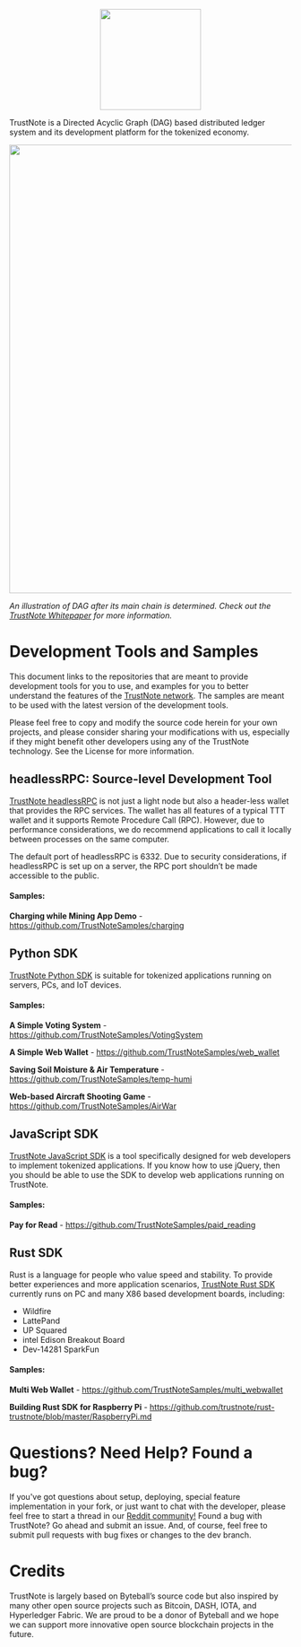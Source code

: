 <p align="center">
  <img src="../../../images/blob/master/TrustNote-Logo-Blue.png" width ="180">
</p>

TrustNote is a Directed Acyclic Graph (DAG) based distributed ledger system and its development platform for the tokenized economy.

<p align="center">
  <img src="../../../images/blob/master/DAG.PNG" width = "800">
</p>

*An illustration of DAG after its main chain is determined. Check out the [TrustNote Whitepaper](https://github.com/trustnote/document) for more information.*

# Development Tools and Samples

This document links to the repositories that are meant to provide development tools for you to use, and examples for you to better understand the features of the [TrustNote network](https://trustnote.org/). The samples are meant to be used with the latest version of the development tools. 

Please feel free to copy and modify the source code herein for your own projects, and please consider sharing your modifications with us, especially if they might benefit other developers using any of the TrustNote technology. See the License for more information.

## headlessRPC: Source-level Development Tool

[TrustNote headlessRPC](https://github.com/trustnotedevelopers/rpc) is not just a light node but also a header-less wallet that provides the RPC services. The wallet has all features of a typical TTT wallet and it supports Remote Procedure Call (RPC). However, due to performance considerations, we do recommend applications to call it locally between processes on the same computer. 

The default port of headlessRPC is 6332. Due to security considerations, if headlessRPC is set up on a server, the RPC port shouldn’t be made accessible to the public.

#### Samples:

**Charging while Mining App Demo** - https://github.com/TrustNoteSamples/charging

## Python SDK

[TrustNote Python SDK](https://github.com/TrustNoteDevelopers/sdk_python) is suitable for tokenized applications running on servers, PCs, and IoT devices.

#### Samples:

**A Simple Voting System** - https://github.com/TrustNoteSamples/VotingSystem

**A Simple Web Wallet** - https://github.com/TrustNoteSamples/web_wallet

**Saving Soil Moisture & Air Temperature** - https://github.com/TrustNoteSamples/temp-humi

**Web-based Aircraft Shooting Game** - https://github.com/TrustNoteSamples/AirWar
  
## JavaScript SDK

[TrustNote JavaScript SDK](https://github.com/TrustNoteDeveloper/jssdk) is a tool specifically designed for web developers to implement tokenized applications. If you know how to use jQuery, then you should be able to use the SDK to develop web applications running on TrustNote. 

#### Samples:

**Pay for Read** - https://github.com/TrustNoteSamples/paid_reading

## Rust SDK

Rust is a language for people who value speed and stability. To provide better experiences and more application scenarios, [TrustNote Rust SDK](https://github.com/trustnote/rust-trustnote) currently runs on PC and many X86 based development boards, including:

- Wildfire
- LattePand
- UP Squared
- intel Edison Breakout Board
- Dev-14281 SparkFun

#### Samples:

**Multi Web Wallet** - https://github.com/TrustNoteSamples/multi_webwallet

**Building Rust SDK for Raspberry Pi** - https://github.com/trustnote/rust-trustnote/blob/master/RaspberryPi.md

# Questions? Need Help? Found a bug?

If you've got questions about setup, deploying, special feature implementation in your fork, or just want to chat with the developer, please feel free to start a thread in our [Reddit community!](https://www.reddit.com/r/trustnotedev/)
Found a bug with TrustNote? Go ahead and submit an issue. And, of course, feel free to submit pull requests with bug fixes or changes to the dev branch.

# Credits

TrustNote is largely based on Byteball’s source code but also inspired by many other open source projects such as Bitcoin, DASH, IOTA, and Hyperledger Fabric. We are proud to be a donor of Byteball and we hope we can support more innovative open source blockchain projects in the future.
